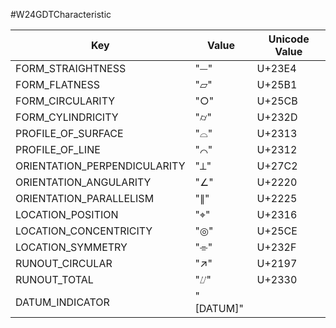 #W24GDTCharacteristic

| Key                           | Value     | Unicode Value  | 
|-------------------------------|-----------|----------------|
| FORM_STRAIGHTNESS             | "⏤"       | U+23E4         |
| FORM_FLATNESS                 | "⏥"       | U+25B1         |
| FORM_CIRCULARITY              | "○"       | U+25CB         |
| FORM_CYLINDRICITY             | "⌭"       | U+232D         |
| PROFILE_OF_SURFACE            | "⌓"       | U+2313         |
| PROFILE_OF_LINE               | "⌒"       | U+2312         |
| ORIENTATION_PERPENDICULARITY  | "⟂"       | U+27C2         |
| ORIENTATION_ANGULARITY        | "∠"       | U+2220         |
| ORIENTATION_PARALLELISM       | "∥"       | U+2225         |
| LOCATION_POSITION             | "⌖"       | U+2316         |
| LOCATION_CONCENTRICITY        | "◎"       | U+25CE         |
| LOCATION_SYMMETRY             | "⌯"       | U+232F         |
| RUNOUT_CIRCULAR               | "↗"       | U+2197         | 
| RUNOUT_TOTAL                  | "⌰"       | U+2330         |
| DATUM_INDICATOR               | "[DATUM]" |                |

